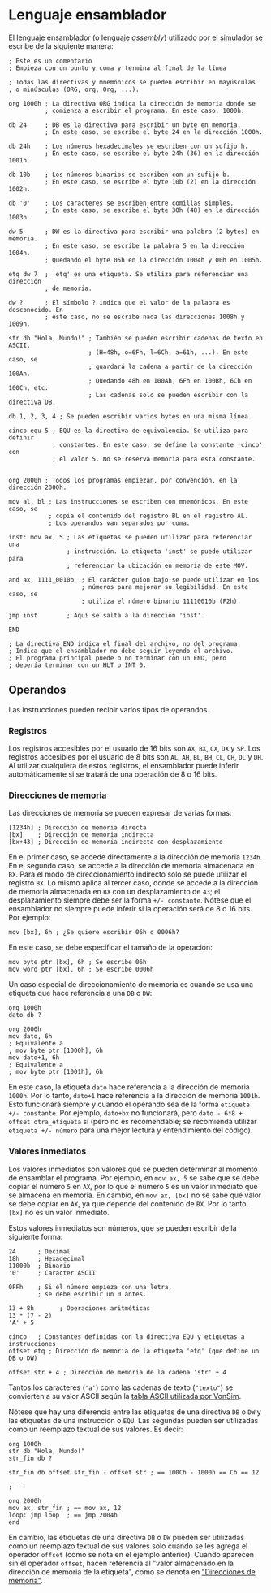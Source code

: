 # Lenguaje ensamblador

El lenguaje ensamblador (o lenguaje _assembly_) utilizado por el simulador se escribe de la siguiente manera:

```vonsim
; Este es un comentario
; Empieza con un punto y coma y termina al final de la línea

; Todas las directivas y mnemónicos se pueden escribir en mayúsculas
; o minúsculas (ORG, org, Org, ...).

org 1000h ; La directiva ORG indica la dirección de memoria donde se
          ; comienza a escribir el programa. En este caso, 1000h.

db 24     ; DB es la directiva para escribir un byte en memoria.
          ; En este caso, se escribe el byte 24 en la dirección 1000h.

db 24h    ; Los números hexadecimales se escriben con un sufijo h.
          ; En este caso, se escribe el byte 24h (36) en la dirección 1001h.

db 10b    ; Los números binarios se escriben con un sufijo b.
          ; En este caso, se escribe el byte 10b (2) en la dirección 1002h.

db '0'    ; Los caracteres se escriben entre comillas simples.
          ; En este caso, se escribe el byte 30h (48) en la dirección 1003h.

dw 5      ; DW es la directiva para escribir una palabra (2 bytes) en memoria.
          ; En este caso, se escribe la palabra 5 en la dirección 1004h.
          ; Quedando el byte 05h en la dirección 1004h y 00h en 1005h.

etq dw 7  ; 'etq' es una etiqueta. Se utiliza para referenciar una dirección
          ; de memoria.

dw ?      ; El símbolo ? indica que el valor de la palabra es desconocido. En
          ; este caso, no se escribe nada las direcciones 1008h y 1009h.

str db "Hola, Mundo!" ; También se pueden escribir cadenas de texto en ASCII,
                      ; (H=48h, o=6Fh, l=6Ch, a=61h, ...). En este caso, se
                      ; guardará la cadena a partir de la dirección 100Ah.
                      ; Quedando 48h en 100Ah, 6Fh en 100Bh, 6Ch en 100Ch, etc.
                      ; Las cadenas solo se pueden escribir con la directiva DB.

db 1, 2, 3, 4 ; Se pueden escribir varios bytes en una misma línea.

cinco equ 5 ; EQU es la directiva de equivalencia. Se utiliza para definir
            ; constantes. En este caso, se define la constante 'cinco' con
            ; el valor 5. No se reserva memoria para esta constante.


org 2000h ; Todos los programas empiezan, por convención, en la dirección 2000h.

mov al, bl ; Las instrucciones se escriben con mnemónicos. En este caso, se
           ; copia el contenido del registro BL en el registro AL.
           ; Los operandos van separados por coma.

inst: mov ax, 5 ; Las etiquetas se pueden utilizar para referenciar una
                ; instrucción. La etiqueta 'inst' se puede utilizar para
                ; referenciar la ubicación en memoria de este MOV.

and ax, 1111_0010b  ; El carácter guion bajo se puede utilizar en los
                    ; números para mejorar su legibilidad. En este caso, se
                    ; utiliza el número binario 11110010b (F2h).

jmp inst        ; Aquí se salta a la dirección 'inst'.

END

; La directiva END indica el final del archivo, no del programa.
; Indica que el ensamblador no debe seguir leyendo el archivo.
; El programa principal puede o no terminar con un END, pero
; debería terminar con un HLT o INT 0.
```

## Operandos

Las instrucciones pueden recibir varios tipos de operandos.

### Registros

Los registros accesibles por el usuario de 16 bits son `AX`, `BX`, `CX`, `DX` y `SP`. Los registros accesibles por el usuario de 8 bits son `AL`, `AH`, `BL`, `BH`, `CL`, `CH`, `DL` y `DH`. Al utilizar cualquiera de estos registros, el ensamblador puede inferir automáticamente si se tratará de una operación de 8 o 16 bits.

### Direcciones de memoria

Las direcciones de memoria se pueden expresar de varias formas:

```vonsim
[1234h] ; Dirección de memoria directa
[bx]    ; Dirección de memoria indirecta
[bx+43] ; Dirección de memoria indirecta con desplazamiento
```

En el primer caso, se accede directamente a la dirección de memoria `1234h`. En el segundo caso, se accede a la dirección de memoria almacenada en `BX`. Para el modo de direccionamiento indirecto solo se puede utilizar el registro `BX`. Lo mismo aplica al tercer caso, donde se accede a la dirección de memoria almacenada en `BX` con un desplazamiento de `43`; el desplazamiento siempre debe ser la forma `+/- constante`. Nótese que el ensamblador no siempre puede inferir si la operación será de 8 o 16 bits. Por ejemplo:

```vonsim
mov [bx], 6h ; ¿Se quiere escribir 06h o 0006h?
```

En este caso, se debe especificar el tamaño de la operación:

```vonsim
mov byte ptr [bx], 6h ; Se escribe 06h
mov word ptr [bx], 6h ; Se escribe 0006h
```

Un caso especial de direccionamiento de memoria es cuando se usa una etiqueta que hace referencia a una `DB` o `DW`:

```vonsim
org 1000h
dato db ?

org 2000h
mov dato, 6h
; Equivalente a
; mov byte ptr [1000h], 6h
mov dato+1, 6h
; Equivalente a
; mov byte ptr [1001h], 6h
```

En este caso, la etiqueta `dato` hace referencia a la dirección de memoria `1000h`. Por lo tanto, `dato+1` hace referencia a la dirección de memoria `1001h`. Esto funcionará siempre y cuando el operando sea de la forma `etiqueta +/- constante`. Por ejemplo, `dato+bx` no funcionará, pero `dato - 6*8 + offset otra_etiqueta` sí (pero no es recomendable; se recomienda utilizar `etiqueta +/- número` para una mejor lectura y entendimiento del código).

### Valores inmediatos

Los valores inmediatos son valores que se pueden determinar al momento de ensamblar el programa. Por ejemplo, en `mov ax, 5` se sabe que se debe copiar el número `5` en `AX`, por lo que el número `5` es un valor inmediato que se almacena en memoria. En cambio, en `mov ax, [bx]` no se sabe qué valor se debe copiar en `AX`, ya que depende del contenido de `BX`. Por lo tanto, `[bx]` no es un valor inmediato.

Estos valores inmediatos son números, que se pueden escribir de la siguiente forma:

```vonsim
24      ; Decimal
18h     ; Hexadecimal
11000b  ; Binario
'0'     ; Carácter ASCII

0FFh    ; Si el número empieza con una letra,
        ; se debe escribir un 0 antes.

13 + 8h       ; Operaciones aritméticas
13 * (7 - 2)
'A' + 5

cinco   ; Constantes definidas con la directiva EQU y etiquetas a instrucciones
offset etq ; Dirección de memoria de la etiqueta 'etq' (que define un DB o DW)

offset str + 4 ; Dirección de memoria de la cadena 'str' + 4
```

Tantos los caracteres (`'a'`) como las cadenas de texto (`"texto"`) se convierten a su valor ASCII según la [tabla ASCII utilizada por VonSim](../reference/ascii).

Nótese que hay una diferencia entre las etiquetas de una directiva `DB` o `DW` y las etiquetas de una instrucción o `EQU`. Las segundas pueden ser utilizadas como un reemplazo textual de sus valores. Es decir:

```vonsim
org 1000h
str db "Hola, Mundo!"
str_fin db ?

str_fin db offset str_fin - offset str ; == 100Ch - 1000h == Ch == 12

; ---

org 2000h
mov ax, str_fin ; == mov ax, 12
loop: jmp loop  ; == jmp 2004h
end
```

En cambio, las etiquetas de una directiva `DB` o `DW` pueden ser utilizadas como un reemplazo textual de sus valores solo cuando se les agrega el operador `offset` (como se nota en el ejemplo anterior). Cuando aparecen sin el operador `offset`, hacen referencia al "valor almacenado en la dirección de memoria de la etiqueta", como se denota en ["Direcciones de memoria"](#direcciones-de-memoria).
